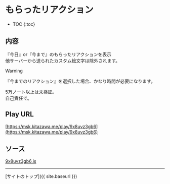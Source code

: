 # もらったリアクション

* TOC
{:toc}

## 内容
『今日』or『今まで』のもらったリアクションを表示  
他サーバーから送られたカスタム絵文字は除外されます。

> [!WARNING]
> 『今までのリアクション』を選択した場合、かなり時間が必要になります。
> 
> 5万ノート以上は未検証。  
> 自己責任で。

## Play URL

[https://msk.kitazawa.me/play/9x8uvz3gb6](https://msk.kitazawa.me/play/9x8uvz3gb6)

## ソース

[9x8uvz3gb6.is](https://github.com/elysion-pre/MisskeyPlay/blob/main/src/kitazawa/9x8uvz3gb6.is)

----

[サイトのトップ]({{ site.baseurl }})
